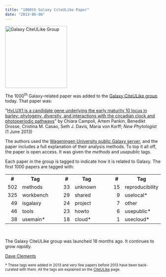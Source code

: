 ```yaml
---
title: "1000th Galaxy CiteULike Paper"
date: "2013-06-06"
---
```

<div class='right'><a href='/src/publication-library/index.md'><img src="/src/images/logos/CiteULikeLogo.png" alt="Galaxy CiteULike Group" width="200" /></a></div>

The 1000<sup>th</sup> Galaxy-related paper was added to the [Galaxy CiteULike group](/src/publication-library/index.md) today. That paper was:

 "[HvLUX1 is a candidate gene underlying the early maturity 10 locus in barley: phylogeny, diversity, and interactions with the circadian clock and photoperiodic pathways](https://doi.org/10.1111/nph.12346)" by Chiara Campoli, Artem Pankin, Benedikt Drosse, Cristina M. Casao, Seth J. Davis, Maria von Korff; *New Phytologist* (1 June 2013)

The authors used the [Wageningen University public Galaxy server](http://galaxy.wur.nl), and the paper includes a full explanation of their analysis methods.  To top it all off, the paper is open access.  It was given the *methods* and *usepublic* tags.

Each paper in the group is tagged to indicate how it is related to Galaxy.  The first 1000 papers are tagged with:

<table class="table">
  <tr>
    <th> # </th>
    <th style=" width: 20%;"> Tag </th>
    <td style=" border: none; width: 10%;"> </td>
    <th> # </th>
    <th style=" width: 20%;"> Tag </th>
    <td style=" border: none; width: 10%;"> </td>
    <th> # </th>
    <th style=" width: 20%;"> Tag </th>
  </tr>
  <tr>
    <td style=" text-align: right;"> 502 </td>
    <td> methods </td>
    <td style=" border: none;"> </td>
    <td style=" text-align: right;"> 33 </td>
    <td> unknown </td>
    <td style=" border: none;"> </td>
    <td style=" text-align: right;"> 15 </td>
    <td> reproducibility </td>
  </tr>
  <tr>
    <td style=" text-align: right;"> 325 </td>
    <td> workbench </td>
    <td style=" border: none;"> </td>
    <td style=" text-align: right;"> 29 </td>
    <td> shared </td>
    <td style=" border: none;"> </td>
    <td style=" text-align: right;"> 9 </td>
    <td> uselocal* </td>
  </tr>
  <tr>
    <td style=" text-align: right;"> 49 </td>
    <td> isgalaxy </td>
    <td style=" border: none;"> </td>
    <td style=" text-align: right;"> 24 </td>
    <td> project </td>
    <td style=" border: none;"> </td>
    <td style=" text-align: right;"> 7 </td>
    <td> other </td>
  </tr>
  <tr>
    <td style=" text-align: right;"> 46 </td>
    <td> tools </td>
    <td style=" border: none;"> </td>
    <td style=" text-align: right;"> 23 </td>
    <td> howto </td>
    <td style=" border: none;"> </td>
    <td style=" text-align: right;"> 6 </td>
    <td> usepublic* </td>
  </tr>
  <tr>
    <td style=" text-align: right;"> 38 </td>
    <td> usemain* </td>
    <td style=" border: none;"> </td>
    <td style=" text-align: right;"> 18 </td>
    <td> cloud* </td>
    <td style=" border: none;"> </td>
    <td style=" text-align: right;"> 1 </td>
    <td> usecloud* </td>
  </tr>
</table>


<br />

The Galaxy CiteULike group was launched 18 months ago.  It continues to grow *rapidly.*

[Dave Clements](/src/people/dave-clements/index.md)

<span style="font-size: smaller;"> * These tags were added in 2013 and very few papers before 2013 have been back-curated with them.  All the tags are explained on the [CiteULike](/src/publication-library/index.md) page. </span>
